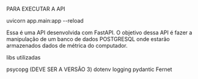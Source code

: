 PARA EXECUTAR A API

uvicorn app.main:app --reload


Essa é uma API desenvolvida com FastAPI. O objetivo dessa API é fazer a manipulação de um banco de dados POSTGRESQL onde estarão armazenados dados de métrica do computador.

libs utilizadas

psycopg (DEVE SER A VERSÃO 3)
dotenv 
logging
pydantic
Fernet
